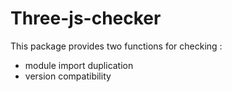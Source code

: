 # Three-js-checker

This package provides two functions for checking :
* module import duplication
* version compatibility